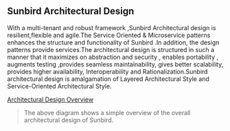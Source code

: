 ## Sunbird Architectural Design 
With a multi-tenant and robust framework ,Sunbird Architectural design is  resilient,flexible and agile.The Service Oriented & Microservice patterns enhances the structure and functionality of Sunbird .In addition, the design patterns provide services.The architectural design is structured in such a manner that it maximizes on abstraction and security , enables portability , augments testing ,provides seamless maintainability, gives better scalability, provides higher availability, Interoperability and Rationalization.Sunbird architectural design is amalgamation of Layered Architectural Style and Service-Oriented Architectural Style.



[Architectural Design Overview](http://sunbirdcommons.github.com/images/aa.jpg)

>The  above diagram shows a simple overview of the overall architectural design of Sunbird.

